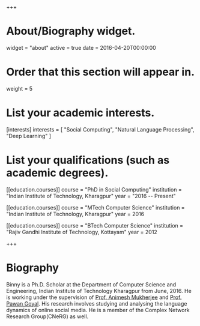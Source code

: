 +++
# About/Biography widget.
widget = "about"
active = true
date = 2016-04-20T00:00:00

# Order that this section will appear in.
weight = 5

# List your academic interests.
[interests]
  interests = [
    "Social Computing",
    "Natural Language Processing",
    "Deep Learning"
  ]

# List your qualifications (such as academic degrees).
[[education.courses]]
  course = "PhD in Social Computing"
  institution = "Indian Institute of Technology, Kharagpur"
  year = "2016 -- Present" 

[[education.courses]]
  course = "MTech Computer Science"
  institution = "Indian Institute of Technology, Kharagpur"
  year = 2016

[[education.courses]]
  course = "BTech Computer Science"
  institution = "Rajiv Gandhi Institute of Technology, Kottayam"
  year = 2012
 
+++

# Biography

Binny is a Ph.D. Scholar at the Department of Computer Science and Engineering, Indian Institute of Technology Kharagpur from June, 2016. He is working under the supervision of <a href="http://cse.iitkgp.ac.in/~animeshm/">Prof. Animesh Mukherjee</a> and <a href="http://cse.iitkgp.ac.in/~pawang/">Prof. Pawan Goyal</a>. His research involves studying and analysing the language dynamics of online social media. He is a member of the Complex Network Research Group(CNeRG) as well.